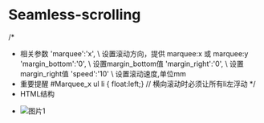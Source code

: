 # Seamless-scrolling
/*
 * 相关参数 
   'marquee':'x',        \\ 设置滚动方向，提供 marquee:x 或 marquee:y
   'margin_bottom':'0',  \\ 设置margin_bottom值
   'margin_right':'0',   \\ 设置margin_right值
   'speed':'10'          \\ 设置滚动速度,单位mm
 * 重要提醒
   #Marquee_x ul li { float:left;} // 横向滚动时必须让所有li左浮动 
 */
 * HTML结构
  <div id="Marquee"> 
        <ul> 
              <li> 
                 <div><img alt="图片1" src="http://fpoimg.com/100x100" /></div>
              </li>
         </ul> 
   </div>  
  



